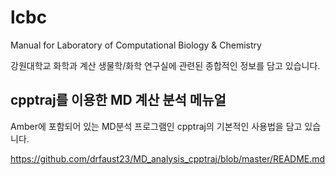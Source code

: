# lcbc
Manual for Laboratory of Computational Biology &amp; Chemistry

강원대학교 화학과 계산 생물학/화학 연구실에 관련된 종합적인 정보를 담고 있습니다. 

## cpptraj를 이용한 MD 계산 분석 메뉴얼

Amber에 포함되어 있는 MD분석 프로그램인 cpptraj의 기본적인 사용법을 담고 있습니다. 

https://github.com/drfaust23/MD_analysis_cpptraj/blob/master/README.md
